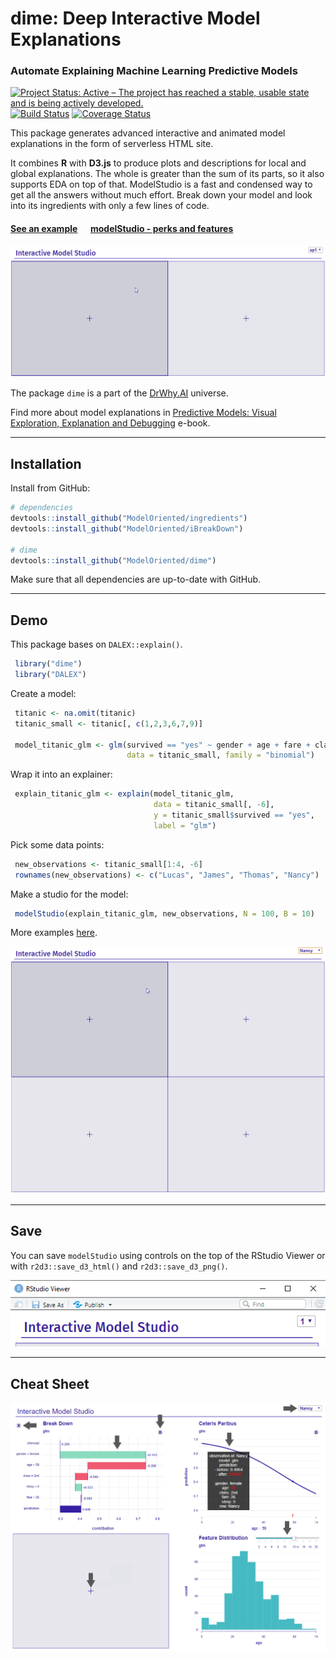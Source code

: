 # dime: Deep Interactive Model Explanations
### Automate Explaining Machine Learning Predictive Models

[![Project Status: Active – The project has reached a stable, usable state and is being actively developed.](https://www.repostatus.org/badges/latest/active.svg)](https://www.repostatus.org/#active)
[![Build Status](https://travis-ci.org/ModelOriented/dime.svg?branch=master)](https://travis-ci.org/ModelOriented/dime)
[![Coverage Status](https://codecov.io/gh/ModelOriented/dime/branch/master/graph/badge.svg)](https://codecov.io/github/ModelOriented/dime?branch=master)

This package generates advanced interactive and animated model explanations in the form
of serverless HTML site.

It combines **R** with **D3.js** to produce plots and descriptions
for local and global explanations. The whole is greater than the sum of its parts,
so it also supports EDA on top of that. ModelStudio is a fast and condensed way to get
all the answers without much effort. Break down your model and look into its ingredients
with only a few lines of code.

#### [See an example](https://modeloriented.github.io/dime/demo.html) &emsp; [modelStudio - perks and features](https://modeloriented.github.io/dime/articles/vignette_modelStudio.html)  

![](images/gif3.gif)

The package `dime` is a part of the [DrWhy.AI](http://drwhy.ai) universe.

Find more about model explanations in [Predictive Models: Visual Exploration, Explanation and Debugging](https://pbiecek.github.io/PM_VEE/) e-book.

------------------------------------------------------

## Installation

Install from GitHub:

```r
# dependencies
devtools::install_github("ModelOriented/ingredients")
devtools::install_github("ModelOriented/iBreakDown")

# dime
devtools::install_github("ModelOriented/dime")
```

Make sure that all dependencies are up-to-date with GitHub.

-------------------------------------------------------

## Demo

This package bases on `DALEX::explain()`.

```r
 library("dime")
 library("DALEX")
```

Create a model:

```r
 titanic <- na.omit(titanic)
 titanic_small <- titanic[, c(1,2,3,6,7,9)]

 model_titanic_glm <- glm(survived == "yes" ~ gender + age + fare + class + sibsp,
                          data = titanic_small, family = "binomial")
```

Wrap it into an explainer:

```r
 explain_titanic_glm <- explain(model_titanic_glm,
                                data = titanic_small[, -6],
                                y = titanic_small$survived == "yes",
                                label = "glm")
```

Pick some data points:

```r
 new_observations <- titanic_small[1:4, -6]
 rownames(new_observations) <- c("Lucas", "James", "Thomas", "Nancy")
```

Make a studio for the model:

```r
 modelStudio(explain_titanic_glm, new_observations, N = 100, B = 10)
```

More examples [here](https://modeloriented.github.io/dime/articles/vignette_modelStudio.html).

![](images/gif4.gif)

------------------------------------------------------

## Save

You can save `modelStudio` using controls on the top of the RStudio Viewer
or with `r2d3::save_d3_html()` and `r2d3::save_d3_png()`.

![Save](images/controls.png)

------------------------------------------------------

## Cheat Sheet

![CheatSheet](images/basicCheatSheet.bmp)
